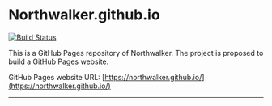 # Northwalker.github.io

[![Build Status](https://img.shields.io/circleci/project/github/northwalker/Northwalker.github.io/master.svg)](https://circleci.com/gh/northwalker/Northwalker.github.io/tree/master)

This is a GitHub Pages repository of Northwalker.
The project is proposed to build a GitHub Pages website.

GitHub Pages website URL: [https://northwalker.github.io/](https://northwalker.github.io/)

----------------
